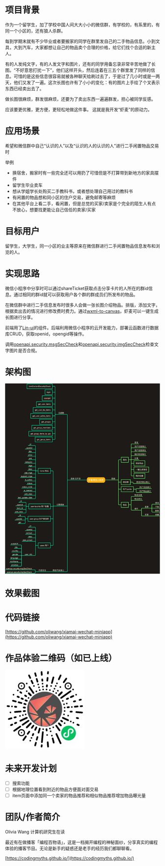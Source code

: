 # 项目背景

作为一个留学生，加了学校中国人间大大小小的微信群，有学校的，有系里的，有同一个小区的，还有狼人杀群。

每到学期末就有不少毕业或者要搬家的同学在群里发自己的二手物品信息。小到文具，大到汽车，大家都想让自己的物品卖个合理的价格，给它们找个合适的新主人。

有的人发纯文字，有的人发文字和图片，还有的同学用备忘录非常辛苦地做了长图。“不好意思打扰一下”，他们这样开头，然后连着在三五个群里发了同样的信息。可惜的是这些信息很容易就被各种聊天给刷过去了，于是过了几小时或是一两天，他们又发了一遍。这次长图也许有了小小的变化：有的图片上手绘了个叉表示东西已经卖出去了。

做长图很麻烦，群发很麻烦，还要为了卖出东西一遍遍群发，担心被同学反感。

应该要更优雅，更方便，更轻松地做这件事。 这就是我开发“虾麦”的原动力。


# 应用场景

希望和微信群中自己“认识的人”以及“认识的人的认识的人”进行二手闲置物品交易时

举例
- 换宿舍，搬家时有一些完全还可以用扔了可惜但是不打算带到新地方的家具摆件
- 留学生毕业卖车
- 想从学姐学长处购买二手教科书，或者想处理自己用过的教科书
- 有闲置的物品想和同小区的住户交易，避免邮寄等麻烦
- 在其他平台上看二手，看闲置，但是总觉的买家/卖家是个完全的陌生人有点不放心，想要找更能让自己信任的卖家/买家


# 目标用户

留学生，大学生，同一小区的业主等原来在微信群进行二手闲置物品信息发布和浏览的人。



# 实现思路

微信小程序中分享时可以通过shareTicket获取点击分享卡片的人所在的群id信息。通过相同的群id就可以获取用户各个群的群成员们所发布的物品。

在微信群中进行二手信息发布时很多人会做一张长图介绍物品。排版，添加文字，根据卖出去的情况进行修改费时费力。通过[wxml-to-canvas](https://github.com/wechat-miniprogram/wxml-to-canvas)，虾麦可以一键生成长图进行分享。

前端用了[Lin-ui](https://github.com/TaleLin/lin-ui)的组件。后端利用微信小程序的云开发能力，部署云函数进行数据库CRUD，获取openid，opengid等操作。

调用[openapi.security.msgSecCheck](https://developers.weixin.qq.com/miniprogram/dev/api-backend/open-api/sec-check/security.msgSecCheck.html)和[openapi.security.imgSecCheck](https://developers.weixin.qq.com/miniprogram/dev/api-backend/open-api/sec-check/security.imgSecCheck.html)检查文字图片是否合规。

# 架构图
![虾麦架构图](./xiamai_structure.png)

# 效果截图

# 代码链接
[https://github.com/oliwang/xiamai-wechat-miniapp](https://github.com/oliwang/xiamai-wechat-miniapp)

# 作品体验二维码（如已上线）

![虾麦](./qr_logo_xiamai.jpg)

# 未来开发计划

- [ ] 搜索功能
- [ ] 根据地理位置看到附近的物品方便面对面交易
- [ ] item页面中添加同一个卖家的物品推荐和相似物品推荐增加物品曝光量

# 团队/作者简介

Olivia Wang 计算机研究生在读

最近有在做播客「编程百物语」，这是一档揭开编程的神秘面纱，分享真实的编程体验的播客节目。无论是新手的疑惑还是老手的经历我们都聊聊看。

[https://codingmyths.github.io/](https://codingmyths.github.io/)
